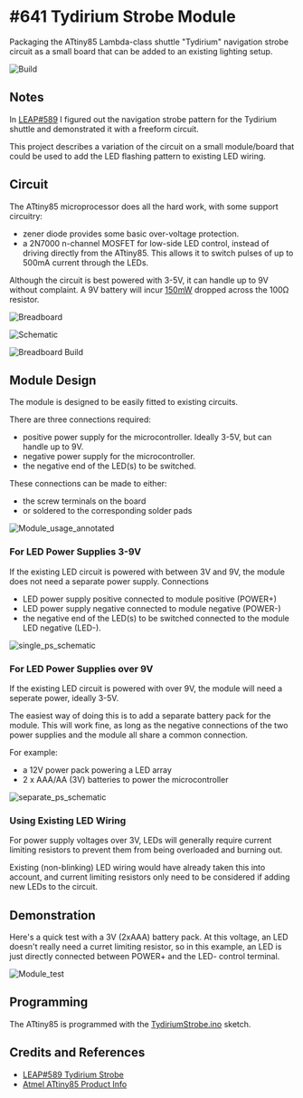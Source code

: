 # #641 Tydirium Strobe Module

Packaging the ATtiny85 Lambda-class shuttle "Tydirium" navigation strobe circuit as a small board that can be added to an existing lighting setup.

![Build](./assets/Module_build.jpg?raw=true)

## Notes

In [LEAP#589](../) I figured out the navigation strobe pattern for the Tydirium shuttle and demonstrated it with a freeform circuit.

This project describes a variation of the circuit on a small module/board that could be used to add the LED flashing pattern to
existing LED wiring.

## Circuit

The ATtiny85 microprocessor does all the hard work, with some support circuitry:

* zener diode provides some basic over-voltage protection.
* a 2N7000 n-channel MOSFET for low-side LED control, instead of driving directly from the ATtiny85. This allows it to switch pulses of up to 500mA current through the LEDs.

Although the circuit is best powered with 3-5V, it can handle up to 9V without complaint. A 9V battery will incur [150mW](https://www.wolframalpha.com/input/?i=%289V-5.1V%29%5E2%2F100%CE%A9) dropped across the 100Ω resistor.

![Breadboard](./assets/Module_bb.jpg?raw=true)

![Schematic](./assets/Module_schematic.jpg?raw=true)

![Breadboard Build](./assets/Module_bb_build.jpg?raw=true)

## Module Design

The module is designed to be easily fitted to existing circuits.

There are three connections required:

* positive power supply for the microcontroller. Ideally 3-5V, but can handle up to 9V.
* negative power supply for the microcontroller.
* the negative end of the LED(s) to be switched.

These connections can be made to either:

* the screw terminals on the board
* or soldered to the corresponding solder pads

![Module_usage_annotated](./assets/Module_usage_annotated.jpg?raw=true)

### For LED Power Supplies 3-9V

If the existing LED circuit is powered with between 3V and 9V, the module does not need a separate power supply.
Connections

* LED power supply positive connected to module positive (POWER+)
* LED power supply negative connected to module negative (POWER-)
* the negative end of the LED(s) to be switched connected to the module LED negative (LED-).

![single_ps_schematic](./assets/single_ps_schematic.jpg?raw=true)

### For LED Power Supplies over 9V

If the existing LED circuit is powered with over 9V, the module will need a seperate power, ideally 3-5V.

The easiest way of doing this is to add a separate battery pack for the module.
This will work fine, as long as the negative connections of the two power supplies and the module all share a common connection.

For example:

* a 12V power pack powering a LED array
* 2 x AAA/AA (3V) batteries to power the microcontroller

![separate_ps_schematic](./assets/separate_ps_schematic.jpg?raw=true)

### Using Existing LED Wiring

For power supply voltages over 3V, LEDs will generally require current limiting resistors to prevent them from being overloaded and burning out.

Existing (non-blinking) LED wiring would have already taken this into account,
and current limiting resistors only need to be considered if adding new LEDs to the circuit.

## Demonstration

Here's a quick test with a 3V (2xAAA) battery pack. At this voltage, an LED doesn't really need a curret limiting resistor,
so in this example, an LED is just directly connected between POWER+ and the LED- control terminal.

![Module_test](./assets/Module_test.jpg?raw=true)

## Programming

The ATtiny85 is programmed with the [TydiriumStrobe.ino](../TydiriumStrobe.ino) sketch.

## Credits and References

* [LEAP#589 Tydirium Strobe](../)
* [Atmel ATtiny85 Product Info](http://www.atmel.com/devices/ATTINY85.aspx)
